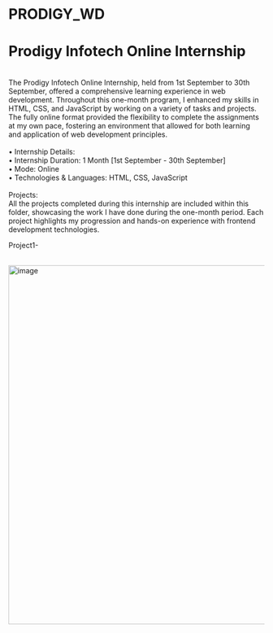 # PRODIGY_WD


<h1> Prodigy Infotech Online Internship </h1> <br>
The Prodigy Infotech Online Internship, held from 1st September to 30th September, offered a comprehensive learning experience in web development. Throughout this one-month program, I enhanced my skills in HTML, CSS, and JavaScript by working on a variety of tasks and projects. The fully online format provided the flexibility to complete the assignments at my own pace, fostering an environment that allowed for both learning and application of web development principles.
<br> <br>
• Internship Details: <br>
• Internship Duration: 1 Month [1st September - 30th September] <br>
• Mode: Online <br>
• Technologies & Languages: HTML, CSS, JavaScript <br> <br>
Projects: <br>
All the projects completed during this internship are included within this folder, showcasing the work I have done during the one-month period. Each project highlights my progression and hands-on experience with frontend development technologies.

Project1-

<br>
<img width="706" alt="image" src="https://github.com/user-attachments/assets/6694721b-6da4-42cc-9cbf-c87cee558ef8">


